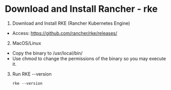 <h1> Download and Install Rancher - rke  </h1>

1. Download and Install RKE (Rancher Kubernetes Engine)

-    Access: https://github.com/rancher/rke/releases/

2. MacOS/Linux
 - Copy the binary to /usr/local/bin/
 - Use chmod to change the permissions of the binary so you may execute it.

3. Run RKE --version

       rke --version
